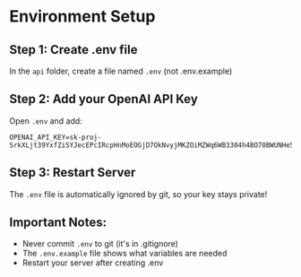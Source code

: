 # Environment Setup

## Step 1: Create .env file

In the `api` folder, create a file named `.env` (not .env.example)

## Step 2: Add your OpenAI API Key

Open `.env` and add:

```
OPENAI_API_KEY=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
```

## Step 3: Restart Server

The `.env` file is automatically ignored by git, so your key stays private!

## Important Notes:
- Never commit `.env` to git (it's in .gitignore)
- The `.env.example` file shows what variables are needed
- Restart your server after creating .env

